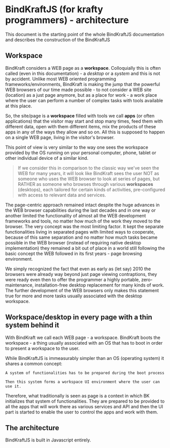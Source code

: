 # BindKraftJS (for krafty programmers) - architecture

This document is the starting point of the whole BindKraftJS documentation and describes the construction of the BindKraftJS

## Workspace

BindKraft considers a WEB page as a **workspace**. Colloquially this is often called (even in this documentation) - a _desktop_ or a _system_ and this is not by accident. Unlike most WEB oriented programming frameworks/environments, BindKraft is making the jump that the powerful WEB browsers of our time made possible - to not consider a WEB site (location) as a just page anymore, but as a place for work - a work place where the user can perform a number of complex tasks with tools available at this place. 

So, the site/page is a **workspace** filled with tools we call **apps** (or often applications) that the visitor may start and stop many times, feed them with different data, open with them different items, mix the products of these apps in any of the ways they allow and so on. All this is supposed to happen on a single WEB page, living in the visitor's browser.

This point of view is very similar to the way one sees the workspace provided by the OS running on your personal computer, phone, tablet or other individual device of a similar kind. 

>If we consider this in comparison to the classic way we've seen the WEB for many years, it will look like BindKraft sees the user NOT as someone who uses the WEB browser to look at series of pages, but RATHER as someone who browses through various **workspaces** (desktops), each tailored for certain kinds of activities, pre-configured with access to relevant data and services.

The page-centric approach remained intact despite the huge advances in the WEB browser capabilities during the last decades and in one way or another limited the functionality of almost all the WEB development frameworks and tools, no matter how much of the work they moved to the browser. The very concept was the most limiting factor. It kept the separate functionalities living in separated pages with limited ways to cooperate, because of this same separation and no matter how much tasks became possible in the WEB browser (instead of requiring native desktop implementation) they remained a bit out of place in a world still following the basic concept the WEB followed in its first years - page browsing environment.

We simply recognized the fact that even as early as (let say) 2010 the browsers were already way beyond just page viewing contraptions, they were ready even then to offer the programmer a highly portable, zero-maintenance, installation-free desktop replacement for many kinds of work. The further development of the WEB browsers only makes this statement true for more and more tasks usually associated with the desktop workspace.

## Workspace/desktop in every page with a thin system behind it

With BindKraft we call each WEB page - a workspace. BindKraft boots the workspace - a thing usually associated with an OS that has to boot in order to present a workspace to the user.

While BindKraftJS is immeasurably simpler than an OS (operating system) it shares a common concept:

    A system of functionalities has to be prepared during the boot process

    Then this system forms a workspace UI environment where the user can use it.

Therefore, what traditionally is seen as page is a context in which BK initializes that system of functionalities. They are prepared to be provided to all the apps that will work there as various services and API and then the UI part is started to enable the user to control the apps and work with them.

## The architecture

BindKraftJS is built in Javascript entirely. 

